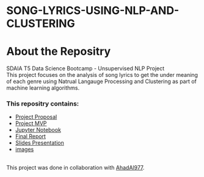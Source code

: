 # SONG-LYRICS-USING-NLP-AND-CLUSTERING
# About the Repositry
SDAIA T5 Data Science Bootcamp - Unsupervised NLP Project <br>
This project focuses on the analysis of song lyrics to get the under meaning of each genre using Natrual Langauge Processing and Clustering as part of machine learning algorithms.
### This repositry contains:
- [Project Proposal](https://github.com/renad-albishri/SONG-LYRICS-USING-NLP-AND-CLUSTERING/blob/main/Song%20Lyrics%20Proposal.md)
- [Project MVP](https://github.com/renad-albishri/SONG-LYRICS-USING-NLP-AND-CLUSTERING/blob/main/Song%20Lyrics%20MVP.md)
- [Jupyter Notebook](https://github.com/renad-albishri/SONG-LYRICS-USING-NLP-AND-CLUSTERING/tree/main/Jupyter%20Notebook)
- [Final Report](https://github.com/renad-albishri/SONG-LYRICS-USING-NLP-AND-CLUSTERING/blob/main/Song%20Lyric%20Final%20Report.md)
- [Slides Presentation](https://github.com/renad-albishri/SONG-LYRICS-USING-NLP-AND-CLUSTERING/blob/main/Song%20Lyrics%20NLP%20%26%20Clustering.pdf)
- [images](https://github.com/renad-albishri/SONG-LYRICS-USING-NLP-AND-CLUSTERING/tree/main/images)

<br/> This project was done in collaboration with [AhadAl977](https://github.com/AhadAl977).
